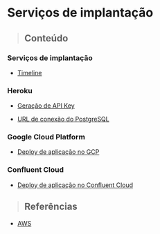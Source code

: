 # Serviços de implantação

> ## **Conteúdo**

### Serviços de implantação

* [Timeline](./timeline.md)

### Heroku

* [Geração de API Key](./heroku/generate-api-key.md)

* [URL de conexão do PostgreSQL](./heroku/postgres-connection-url.md)

### Google Cloud Platform

* [Deploy de aplicação no GCP](./gcp/deploy-de-aplicacao.md)

### Confluent Cloud

* [Deploy de aplicação no Confluent Cloud](./confluent-cloud/deploy-de-aplicacao.md)

> ## **Referências**

* [AWS](./aws/references.md)
